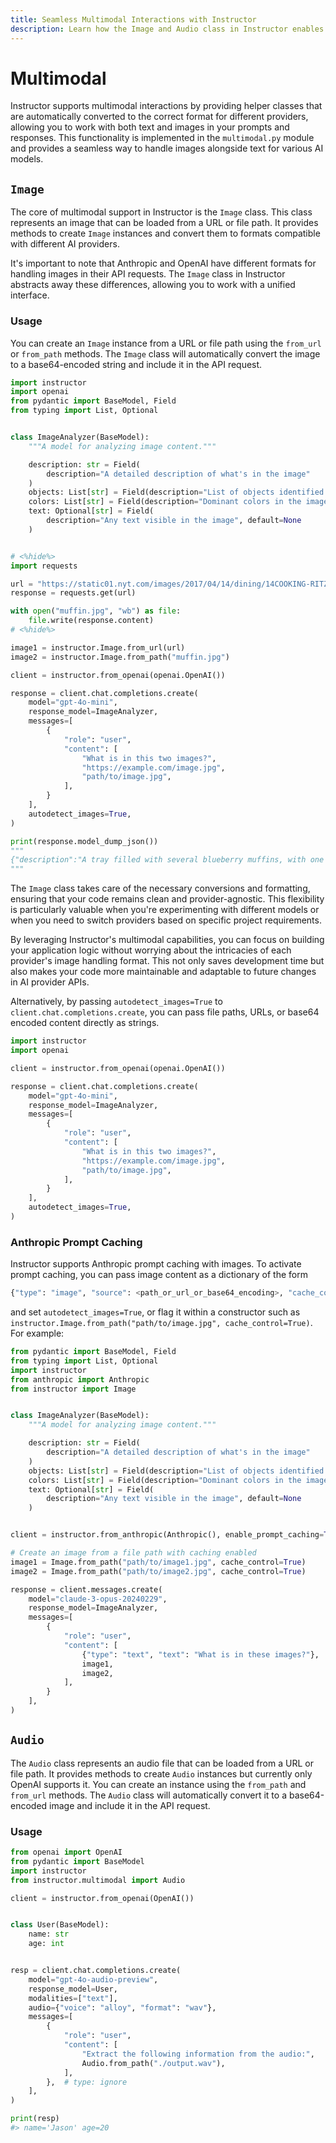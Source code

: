 ```yaml
---
title: Seamless Multimodal Interactions with Instructor
description: Learn how the Image and Audio class in Instructor enables seamless handling of images, audio and text across different AI models.
---
```


# Multimodal

Instructor supports multimodal interactions by providing helper classes that are automatically converted to the correct format for different providers, allowing you to work with both text and images in your prompts and responses. This functionality is implemented in the `multimodal.py` module and provides a seamless way to handle images alongside text for various AI models.

## `Image`

The core of multimodal support in Instructor is the `Image` class. This class represents an image that can be loaded from a URL or file path. It provides methods to create `Image` instances and convert them to formats compatible with different AI providers.

It's important to note that Anthropic and OpenAI have different formats for handling images in their API requests. The `Image` class in Instructor abstracts away these differences, allowing you to work with a unified interface.

### Usage

You can create an `Image` instance from a URL or file path using the `from_url` or `from_path` methods. The `Image` class will automatically convert the image to a base64-encoded string and include it in the API request.

```python
import instructor
import openai
from pydantic import BaseModel, Field
from typing import List, Optional


class ImageAnalyzer(BaseModel):
    """A model for analyzing image content."""

    description: str = Field(
        description="A detailed description of what's in the image"
    )
    objects: List[str] = Field(description="List of objects identified in the image")
    colors: List[str] = Field(description="Dominant colors in the image")
    text: Optional[str] = Field(
        description="Any text visible in the image", default=None
    )


# <%hide%>
import requests

url = "https://static01.nyt.com/images/2017/04/14/dining/14COOKING-RITZ-MUFFINS/14COOKING-RITZ-MUFFINS-jumbo.jpg"
response = requests.get(url)

with open("muffin.jpg", "wb") as file:
    file.write(response.content)
# <%hide%>

image1 = instructor.Image.from_url(url)
image2 = instructor.Image.from_path("muffin.jpg")

client = instructor.from_openai(openai.OpenAI())

response = client.chat.completions.create(
    model="gpt-4o-mini",
    response_model=ImageAnalyzer,
    messages=[
        {
            "role": "user",
            "content": [
                "What is in this two images?",
                "https://example.com/image.jpg",
                "path/to/image.jpg",
            ],
        }
    ],
    autodetect_images=True,
)

print(response.model_dump_json())
"""
{"description":"A tray filled with several blueberry muffins, with one muffin prominently in the foreground. The muffins have a golden-brown top and are surrounded by a beige paper liners. Some muffins are partially visible, and fresh blueberries are scattered around the tray."}
"""
```

The `Image` class takes care of the necessary conversions and formatting, ensuring that your code remains clean and provider-agnostic. This flexibility is particularly valuable when you're experimenting with different models or when you need to switch providers based on specific project requirements.

By leveraging Instructor's multimodal capabilities, you can focus on building your application logic without worrying about the intricacies of each provider's image handling format. This not only saves development time but also makes your code more maintainable and adaptable to future changes in AI provider APIs.

Alternatively, by passing `autodetect_images=True` to `client.chat.completions.create`, you can pass file paths, URLs, or base64 encoded content directly as strings.

```python
import instructor
import openai

client = instructor.from_openai(openai.OpenAI())

response = client.chat.completions.create(
    model="gpt-4o-mini",
    response_model=ImageAnalyzer,
    messages=[
        {
            "role": "user",
            "content": [
                "What is in this two images?",
                "https://example.com/image.jpg",
                "path/to/image.jpg",
            ],
        }
    ],
    autodetect_images=True,
)
```

### Anthropic Prompt Caching
Instructor supports Anthropic prompt caching with images. To activate prompt caching, you can pass image content as a dictionary of the form
```python
{"type": "image", "source": <path_or_url_or_base64_encoding>, "cache_control": True}
```
and set `autodetect_images=True`, or flag it within a constructor such as `instructor.Image.from_path("path/to/image.jpg", cache_control=True)`. For example:

```python
from pydantic import BaseModel, Field
from typing import List, Optional
import instructor
from anthropic import Anthropic
from instructor import Image


class ImageAnalyzer(BaseModel):
    """A model for analyzing image content."""

    description: str = Field(
        description="A detailed description of what's in the image"
    )
    objects: List[str] = Field(description="List of objects identified in the image")
    colors: List[str] = Field(description="Dominant colors in the image")
    text: Optional[str] = Field(
        description="Any text visible in the image", default=None
    )


client = instructor.from_anthropic(Anthropic(), enable_prompt_caching=True)

# Create an image from a file path with caching enabled
image1 = Image.from_path("path/to/image1.jpg", cache_control=True)
image2 = Image.from_path("path/to/image2.jpg", cache_control=True)

response = client.messages.create(
    model="claude-3-opus-20240229",
    response_model=ImageAnalyzer,
    messages=[
        {
            "role": "user",
            "content": [
                {"type": "text", "text": "What is in these images?"},
                image1,
                image2,
            ],
        }
    ],
)
```

## `Audio`

The `Audio` class represents an audio file that can be loaded from a URL or file path. It provides methods to create `Audio` instances but currently only OpenAI supports it. You can create an instance using the `from_path` and `from_url` methods. The `Audio` class will automatically convert it to a base64-encoded image and include it in the API request.

### Usage

```python
from openai import OpenAI
from pydantic import BaseModel
import instructor
from instructor.multimodal import Audio

client = instructor.from_openai(OpenAI())


class User(BaseModel):
    name: str
    age: int


resp = client.chat.completions.create(
    model="gpt-4o-audio-preview",
    response_model=User,
    modalities=["text"],
    audio={"voice": "alloy", "format": "wav"},
    messages=[
        {
            "role": "user",
            "content": [
                "Extract the following information from the audio:",
                Audio.from_path("./output.wav"),
            ],
        },  # type: ignore
    ],
)

print(resp)
#> name='Jason' age=20
```
